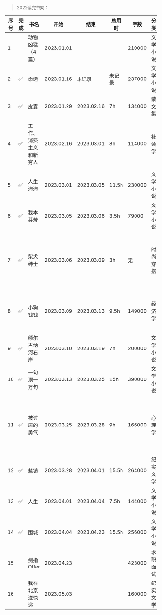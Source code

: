 >2022读完书架：

| 序号 | 完成 | 书名 | 开始 | 结束 | 总用时 | 字数 | 分类 | 作者 | 个人评价 | 推荐 |
| --- | --- |--- |--- |--- |--- |--- |--- |--- |--- |--- |
| 1 | | 动物凶猛（4篇） | 2023.01.01 | | | 210000 | 文学小说 | 王朔 | | |
| 2 | ✅ | 命运 | 2023.01.16 | 未记录 | 未记录 | 237000 | 文学小说 | 蔡崇达 | ⭐⭐⭐⭐⭐ | ✅ |
| 3 | ✅ | 皮囊 | 2023.01.29 | 2023.02.16 | 7h | 134000 | 散文集 | 蔡崇达 | ⭐⭐⭐⭐ | |
| 4 | ✅ | 工作、消费主义和新穷人 | 2023.02.16 | 2023.03.01 | 8h | 114000 | 社会学 | 齐格蒙特·鲍曼 | ⭐⭐⭐⭐ | |
| 5 | ✅ | 人生海海 | 2023.03.01 | 2023.03.05 | 11.5h | 230000 | 文学小说 | 麦家 | ⭐⭐⭐⭐ | |
| 6 | ✅ | 我本芬芳 | 2023.03.05 | 2023.03.06 | 3.5h  | 79000 | 文学小说 | 杨本芬 | ⭐⭐⭐⭐⭐ | ✅ |
| 7 | ✅ | 柴犬绅士 | 2023.03.06 | 2023.03.09 | 3h | 无 | 时尚穿搭 | 大卫·冯 叶娜·金 | ⭐⭐⭐⭐ | |
| 8 | ✅ | 小狗钱钱 | 2023.03.09 | 2023.03.13 | 9.5h | 149000 | 经济学 | 博多·舍费尔 | ⭐⭐⭐⭐⭐ | ✅ |
| 9 | ✅ | 额尔古纳河右岸 | 2023.03.10 | 2023.03.19 | 7h | 200000 | 文学小说 | 迟子建 | ⭐⭐⭐⭐⭐ | ✅ |
| 10 | ✅ | 一句顶一万句 | 2023.03.13 | 2023.03.25 | 15h | 390000 | 文学小说 | 刘震云 | ⭐⭐⭐⭐⭐ | ✅ |
| 11 | ✅ | 被讨厌的勇气 | 2023.03.25 | 2023.03.28 | 9h  | 166000 | 心理学 | 岸见一郎 古贺史健 | ⭐⭐⭐⭐⭐ | ✅ |
| 12 | ✅ | 盐镇 | 2023.03.28 | 2023.04.01 | 15.5h | 264000 | 纪实文学 | 易小荷 | ⭐⭐⭐⭐⭐ | ✅ |
| 13 | ✅ | 人生 | 2023.04.01 | 2023.04.04 | 7.5h  | 144000 | 文学小说 | 路遥 | ⭐⭐⭐⭐⭐ | ✅ |
| 14 | ✅ | 围城 | 2023.04.04 | 2023.04.23 | 15.5h | 256000 | 文学小说 | 钱钟书 | ⭐⭐⭐⭐⭐ | ✅ |
| 15 |    | 剑指Offer | 2023.04.23 | | | 423000 | 求职面试 | 何海涛 | | |
| 16 |    | 我在北京送快递 | 2023.05.03 | | | 160000 | 纪实文学 | 胡安焉 | | |

